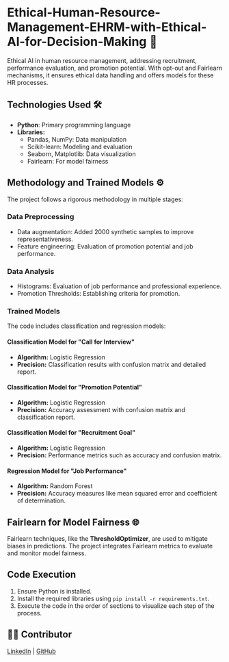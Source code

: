 # Ethical-Human-Resource-Management-EHRM-with-Ethical-AI-for-Decision-Making 🤝
Ethical AI in human resource management, addressing recruitment, performance evaluation, and promotion potential. With opt-out and Fairlearn mechanisms, it ensures ethical data handling and offers models for these HR processes.
 
## Technologies Used 🛠️

- **Python**: Primary programming language
- **Libraries:**
  - Pandas, NumPy: Data manipulation
  - Scikit-learn: Modeling and evaluation
  - Seaborn, Matplotlib: Data visualization
  - Fairlearn: For model fairness

## Methodology and Trained Models ⚙️

The project follows a rigorous methodology in multiple stages:

### Data Preprocessing

- Data augmentation: Added 2000 synthetic samples to improve representativeness.
- Feature engineering: Evaluation of promotion potential and job performance.

### Data Analysis

- Histograms: Evaluation of job performance and professional experience.
- Promotion Thresholds: Establishing criteria for promotion.

### Trained Models

The code includes classification and regression models:

#### Classification Model for "Call for Interview"

- **Algorithm:** Logistic Regression
- **Precision:** Classification results with confusion matrix and detailed report.

#### Classification Model for "Promotion Potential"

- **Algorithm:** Logistic Regression
- **Precision:** Accuracy assessment with confusion matrix and classification report.

#### Classification Model for "Recruitment Goal"

- **Algorithm:** Logistic Regression
- **Precision:** Performance metrics such as accuracy and confusion matrix.

#### Regression Model for "Job Performance"

- **Algorithm:** Random Forest
- **Precision:** Accuracy measures like mean squared error and coefficient of determination.

## Fairlearn for Model Fairness 🌐

Fairlearn techniques, like the **ThresholdOptimizer**, are used to mitigate biases in predictions. The project integrates Fairlearn metrics to evaluate and monitor model fairness.

## Code Execution

1. Ensure Python is installed.
2. Install the required libraries using `pip install -r requirements.txt`.
3. Execute the code in the order of sections to visualize each step of the process.

## 👨‍💻 Contributor
 [LinkedIn](https://www.linkedin.com/in/chaimae-elfathi/) | [GitHub](https://github.com/chamafthi)


